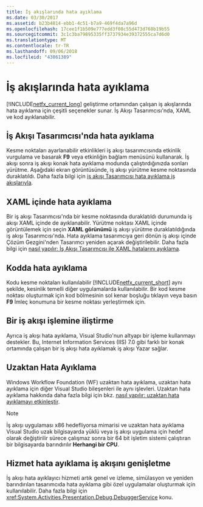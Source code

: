 ```yaml
---
title: İş akışlarında hata ayıklama
ms.date: 03/30/2017
ms.assetid: b23b4814-ebb1-4c51-b7a9-469f4da7a96d
ms.openlocfilehash: 17cee1f1b509e777edd3f08c55d473d768b19b55
ms.sourcegitcommit: 3c1c3ba79895335ff3737934e39372555ca7d6d0
ms.translationtype: MT
ms.contentlocale: tr-TR
ms.lasthandoff: 09/06/2018
ms.locfileid: "43861389"
---
```

# <a name="debugging-workflows"></a>İş akışlarında hata ayıklama
[!INCLUDE[netfx_current_long](../../../includes/netfx-current-long-md.md)] geliştirme ortamından çalışan iş akışlarında hata ayıklama için çeşitli seçenekler sunar. İş Akışı Tasarımcısı'nda, XAML ve kod ayıklanabilir.  
  
## <a name="debugging-in-the-workflow-designer"></a>İş Akışı Tasarımcısı'nda hata ayıklama  
 Kesme noktaları ayarlanabilir etkinlikleri iş akışı tasarımcısında etkinlik vurgulama ve basarak **F9** veya etkinliğin bağlam menüsünü kullanarak. İş akışı sonra iş akışı konak hata ayıklama modunda çalıştırdığınızda sonları yürütme. Aşağıdaki ekran görüntüsünde, iş akışı yürütme kesme noktasında duraklatıldı. Daha fazla bilgi için [iş akışı Tasarımcısı hata ayıklama iş akışlarıyla](/visualstudio/workflow-designer/debugging-workflows-with-the-workflow-designer).  
  
## <a name="debugging-in-xaml"></a>XAML içinde hata ayıklama  
 Bir iş akışı Tasarımcısı'nda bir kesme noktasında duraklatıldı durumunda iş akışı XAML içinde de ayıklanabilir. Yürütme noktası XAML içinde görüntülemek için seçin **XAML görünümü** iş akışı yürütme duraklatıldığında iş akışı Tasarımcısı'nda. Hata ayıklama tasarımcıya geri dönün iş akışı içinde Çözüm Gezgini'nden Tasarımcı yeniden açarak değiştirilebilir. Daha fazla bilgi için [nasıl yapılır: İş Akışı Tasarımcısı ile XAML hatalarını ayıklama](/visualstudio/workflow-designer/how-to-debug-xaml-with-the-workflow-designer).  
  
## <a name="debugging-in-code"></a>Kodda hata ayıklama  
 Kodu kesme noktaları kullanılabilir [!INCLUDE[netfx_current_short](../../../includes/netfx-current-short-md.md)] aynı şekilde, kesinlik temelli diğer uygulamalarda kullanılabilir. Bir kod kesme noktası oluşturmak için kod bölmesinin sol kenar boşluğu tıklayın veya basın **F9** İmleç konumuna bir kesme noktası yerleştirmek için.  
  
## <a name="attaching-to-a-workflow-process"></a>Bir iş akışı işlemine iliştirme  
 Ayrıca iş akışı hata ayıklama, Visual Studio'nun altyapı bir işleme kullanmayı destekler. Bu, Internet Information Services (IIS) 7.0 gibi farklı bir konak ortamında çalışan bir iş akışı hata ayıklamak iş akışı Yazar sağlar.  
  
## <a name="remote-debugging"></a>Uzaktan Hata Ayıklama  
 Windows Workflow Foundation (WF) uzaktan hata ayıklama, uzaktan hata ayıklama için diğer Visual Studio bileşenleri ile aynı işlevleri. Uzaktan hata ayıklama hakkında daha fazla bilgi için bkz. [nasıl yapılır: uzaktan hata ayıklamayı etkinleştir](https://go.microsoft.com/fwlink/?LinkId=196257).  
  
> [!NOTE]
>  İş akışı uygulaması x86 hedefliyorsa mimarisi ve uzaktan hata ayıklama Visual Studio uzak bilgisayarda yüklü veya iş akışı uygulama için hedef olarak değiştirilir sürece çalışmaz sonra bir 64 bit işletim sistemi çalıştıran bir bilgisayarda barındırılır **Herhangi bir CPU**.  
  
## <a name="extending-the-workflow-debugging-service"></a>Hizmet hata ayıklama iş akışını genişletme  
 İş akışı hata ayıklayıcı hizmeti artık genel ve izleme, simülasyon ve yeniden barındırılan tasarımcıda hata ayıklama gibi özel uygulamalar oluşturmak için kullanılabilir. Daha fazla bilgi için <xref:System.Activities.Presentation.Debug.DebuggerService> konu.
